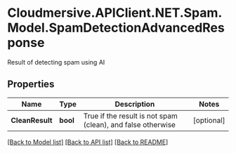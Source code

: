 # Cloudmersive.APIClient.NET.Spam.Model.SpamDetectionAdvancedResponse
Result of detecting spam using AI

## Properties

Name | Type | Description | Notes
------------ | ------------- | ------------- | -------------
**CleanResult** | **bool** | True if the result is not spam (clean), and false otherwise | [optional] 

[[Back to Model list]](../README.md#documentation-for-models) [[Back to API list]](../README.md#documentation-for-api-endpoints) [[Back to README]](../README.md)

